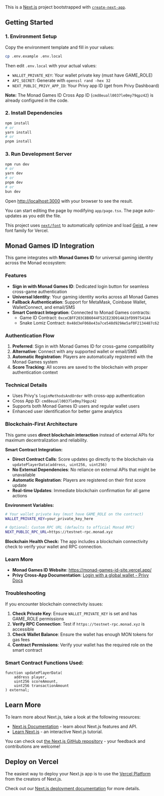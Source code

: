 This is a [Next.js](https://nextjs.org) project bootstrapped with [`create-next-app`](https://nextjs.org/docs/app/api-reference/cli/create-next-app).

## Getting Started

### 1. Environment Setup

Copy the environment template and fill in your values:

```bash
cp .env.example .env.local
```

Then edit `.env.local` with your actual values:
- `WALLET_PRIVATE_KEY`: Your wallet private key (must have GAME_ROLE)
- `API_SECRET`: Generate with `openssl rand -hex 32`
- `NEXT_PUBLIC_PRIVY_APP_ID`: Your Privy app ID (get from Privy Dashboard)

**Note:** The Monad Games ID Cross App ID (`cmd8euall0037le0my79qpz42`) is already configured in the code.

### 2. Install Dependencies

```bash
npm install
# or
yarn install
# or
pnpm install
```

### 3. Run Development Server

```bash
npm run dev
# or
yarn dev
# or
pnpm dev
# or
bun dev
```

Open [http://localhost:3000](http://localhost:3000) with your browser to see the result.

You can start editing the page by modifying `app/page.tsx`. The page auto-updates as you edit the file.

This project uses [`next/font`](https://nextjs.org/docs/app/building-your-application/optimizing/fonts) to automatically optimize and load [Geist](https://vercel.com/font), a new font family for Vercel.

## Monad Games ID Integration

This game integrates with **Monad Games ID** for universal gaming identity across the Monad ecosystem:

### Features
- **Sign in with Monad Games ID**: Dedicated login button for seamless cross-game authentication
- **Universal Identity**: Your gaming identity works across all Monad Games
- **Fallback Authentication**: Support for MetaMask, Coinbase Wallet, WalletConnect, and email/SMS
- **Smart Contract Integration**: Connected to Monad Games contracts:
  - Game ID Contract: `0xceCBFF203C8B6044F52CE23D914A1bfD997541A4`
  - Snake Lomiz Contract: `0x48d3eF068e43a7ce548d929Ae5af0F2134487c62`

### Authentication Flow
1. **Preferred**: Sign in with Monad Games ID for cross-game compatibility
2. **Alternative**: Connect with any supported wallet or email/SMS
3. **Automatic Registration**: Players are automatically registered with the Monad Games system
4. **Score Tracking**: All scores are saved to the blockchain with proper authentication context

### Technical Details
- Uses Privy's `loginMethodsAndOrder` with cross-app authentication
- Cross App ID: `cmd8euall0037le0my79qpz42`
- Supports both Monad Games ID users and regular wallet users
- Enhanced user identification for better game analytics

### Blockchain-First Architecture
This game uses **direct blockchain interaction** instead of external APIs for maximum decentralization and reliability.

**Smart Contract Integration:**
- **Direct Contract Calls**: Score updates go directly to the blockchain via `updatePlayerData(address, uint256, uint256)`
- **No External Dependencies**: No reliance on external APIs that might be unavailable
- **Automatic Registration**: Players are registered on their first score update
- **Real-time Updates**: Immediate blockchain confirmation for all game actions

**Environment Variables:**
```bash
# Your wallet private key (must have GAME_ROLE on the contract)
WALLET_PRIVATE_KEY=your_private_key_here

# Optional: Custom RPC URL (defaults to official Monad RPC)
NEXT_PUBLIC_RPC_URL=https://testnet-rpc.monad.xyz
```

**Blockchain Health Check:**
The app includes a blockchain connectivity check to verify your wallet and RPC connection.

### Learn More
- **Monad Games ID Website**: https://monad-games-id-site.vercel.app/
- **Privy Cross-App Documentation**: [Login with a global wallet - Privy Docs](https://docs.privy.io/guide/react/recipes/cross-app)

### Troubleshooting
If you encounter blockchain connectivity issues:
1. **Check Private Key**: Ensure `WALLET_PRIVATE_KEY` is set and has GAME_ROLE permissions
2. **Verify RPC Connection**: Test if `https://testnet-rpc.monad.xyz` is accessible
3. **Check Wallet Balance**: Ensure the wallet has enough MON tokens for gas fees
4. **Contract Permissions**: Verify your wallet has the required role on the smart contract

### Smart Contract Functions Used:
```solidity
function updatePlayerData(
    address player,
    uint256 scoreAmount,
    uint256 transactionAmount
) external;
```

## Learn More

To learn more about Next.js, take a look at the following resources:

- [Next.js Documentation](https://nextjs.org/docs) - learn about Next.js features and API.
- [Learn Next.js](https://nextjs.org/learn) - an interactive Next.js tutorial.

You can check out [the Next.js GitHub repository](https://github.com/vercel/next.js) - your feedback and contributions are welcome!

## Deploy on Vercel

The easiest way to deploy your Next.js app is to use the [Vercel Platform](https://vercel.com/new?utm_medium=default-template&filter=next.js&utm_source=create-next-app&utm_campaign=create-next-app-readme) from the creators of Next.js.

Check out our [Next.js deployment documentation](https://nextjs.org/docs/app/building-your-application/deploying) for more details.
